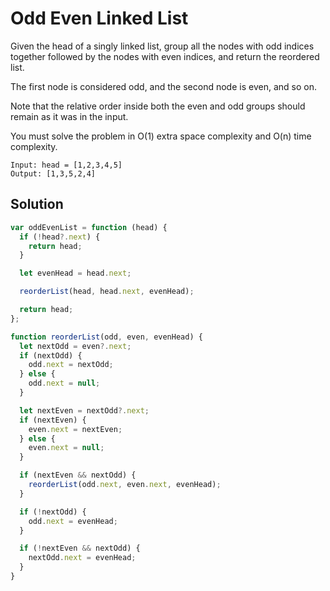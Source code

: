 # Odd Even Linked List

Given the head of a singly linked list, group all the nodes with odd indices together followed by the nodes with even indices, and return the reordered list.

The first node is considered odd, and the second node is even, and so on.

Note that the relative order inside both the even and odd groups should remain as it was in the input.

You must solve the problem in O(1) extra space complexity and O(n) time complexity.

```
Input: head = [1,2,3,4,5]
Output: [1,3,5,2,4]
```

## Solution

```js
var oddEvenList = function (head) {
  if (!head?.next) {
    return head;
  }

  let evenHead = head.next;

  reorderList(head, head.next, evenHead);

  return head;
};

function reorderList(odd, even, evenHead) {
  let nextOdd = even?.next;
  if (nextOdd) {
    odd.next = nextOdd;
  } else {
    odd.next = null;
  }

  let nextEven = nextOdd?.next;
  if (nextEven) {
    even.next = nextEven;
  } else {
    even.next = null;
  }

  if (nextEven && nextOdd) {
    reorderList(odd.next, even.next, evenHead);
  }

  if (!nextOdd) {
    odd.next = evenHead;
  }

  if (!nextEven && nextOdd) {
    nextOdd.next = evenHead;
  }
}
```

